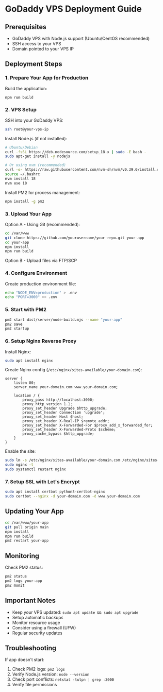 # GoDaddy VPS Deployment Guide

## Prerequisites

- GoDaddy VPS with Node.js support (Ubuntu/CentOS recommended)
- SSH access to your VPS
- Domain pointed to your VPS IP

## Deployment Steps

### 1. Prepare Your App for Production

Build the application:

```bash
npm run build
```

### 2. VPS Setup

SSH into your GoDaddy VPS:

```bash
ssh root@your-vps-ip
```

Install Node.js (if not installed):

```bash
# Ubuntu/Debian
curl -fsSL https://deb.nodesource.com/setup_18.x | sudo -E bash -
sudo apt-get install -y nodejs

# Or using nvm (recommended)
curl -o- https://raw.githubusercontent.com/nvm-sh/nvm/v0.39.0/install.sh | bash
source ~/.bashrc
nvm install 18
nvm use 18
```

Install PM2 for process management:

```bash
npm install -g pm2
```

### 3. Upload Your App

Option A - Using Git (recommended):

```bash
cd /var/www
git clone https://github.com/yourusername/your-repo.git your-app
cd your-app
npm install
npm run build
```

Option B - Upload files via FTP/SCP

### 4. Configure Environment

Create production environment file:

```bash
echo "NODE_ENV=production" > .env
echo "PORT=3000" >> .env
```

### 5. Start with PM2

```bash
pm2 start dist/server/node-build.mjs --name "your-app"
pm2 save
pm2 startup
```

### 6. Setup Nginx Reverse Proxy

Install Nginx:

```bash
sudo apt install nginx
```

Create Nginx config (`/etc/nginx/sites-available/your-domain.com`):

```nginx
server {
    listen 80;
    server_name your-domain.com www.your-domain.com;

    location / {
        proxy_pass http://localhost:3000;
        proxy_http_version 1.1;
        proxy_set_header Upgrade $http_upgrade;
        proxy_set_header Connection 'upgrade';
        proxy_set_header Host $host;
        proxy_set_header X-Real-IP $remote_addr;
        proxy_set_header X-Forwarded-For $proxy_add_x_forwarded_for;
        proxy_set_header X-Forwarded-Proto $scheme;
        proxy_cache_bypass $http_upgrade;
    }
}
```

Enable the site:

```bash
sudo ln -s /etc/nginx/sites-available/your-domain.com /etc/nginx/sites-enabled/
sudo nginx -t
sudo systemctl restart nginx
```

### 7. Setup SSL with Let's Encrypt

```bash
sudo apt install certbot python3-certbot-nginx
sudo certbot --nginx -d your-domain.com -d www.your-domain.com
```

## Updating Your App

```bash
cd /var/www/your-app
git pull origin main
npm install
npm run build
pm2 restart your-app
```

## Monitoring

Check PM2 status:

```bash
pm2 status
pm2 logs your-app
pm2 monit
```

## Important Notes

- Keep your VPS updated: `sudo apt update && sudo apt upgrade`
- Setup automatic backups
- Monitor resource usage
- Consider using a firewall (UFW)
- Regular security updates

## Troubleshooting

If app doesn't start:

1. Check PM2 logs: `pm2 logs`
2. Verify Node.js version: `node --version`
3. Check port conflicts: `netstat -tulpn | grep :3000`
4. Verify file permissions
